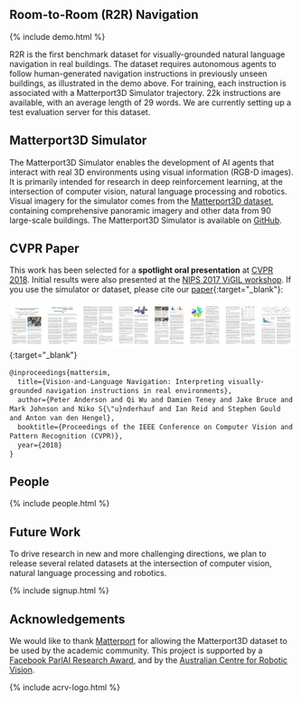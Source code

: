 
## Room-to-Room (R2R) Navigation

{% include demo.html %}

R2R is the first benchmark dataset for visually-grounded natural language navigation in real buildings. The dataset requires autonomous agents to follow human-generated navigation instructions in previously unseen buildings, as illustrated in the demo above. For training, each instruction is associated with a Matterport3D Simulator trajectory. 22k instructions are available, with an average length of 29 words. We are currently setting up a test evaluation server for this dataset.

## Matterport3D Simulator

The Matterport3D Simulator enables the development of AI agents that interact with real 3D environments using visual information (RGB-D images). It is primarily intended for research in deep reinforcement learning, at the intersection of computer vision, natural language processing and robotics. Visual imagery for the simulator comes from the [Matterport3D dataset](https://niessner.github.io/Matterport/), containing comprehensive panoramic imagery and other data from 90 large-scale buildings. The Matterport3D Simulator is available on [GitHub](https://github.com/peteanderson80/Matterport3DSimulator).

## CVPR Paper

This work has been selected for a **spotlight oral presentation** at [CVPR 2018](http://cvpr2018.thecvf.com/). Initial results were also presented at the [NIPS 2017 ViGIL workshop](https://nips2017vigil.github.io/). If you use the simulator or dataset, please cite our [paper](https://arxiv.org/pdf/1711.07280){:target="_blank"}:

[![Paper](assets/1711.07280v2.jpg)](https://arxiv.org/pdf/1711.07280){:target="_blank"}

```
@inproceedings{mattersim,
  title={Vision-and-Language Navigation: Interpreting visually-grounded navigation instructions in real environments},
  author={Peter Anderson and Qi Wu and Damien Teney and Jake Bruce and Mark Johnson and Niko S{\"u}nderhauf and Ian Reid and Stephen Gould and Anton van den Hengel},
  booktitle={Proceedings of the IEEE Conference on Computer Vision and Pattern Recognition (CVPR)},
  year={2018}
}
``` 

## People

{% include people.html %}

## Future Work

To drive research in new and more challenging directions, we plan to release several related datasets at the intersection of computer vision, natural language processing and robotics.

{% include signup.html %}

## Acknowledgements

We would like to thank [Matterport](https://matterport.com/) for allowing the Matterport3D dataset to be used by the academic community. This project is supported by a [Facebook ParlAI Research Award](https://research.fb.com/announcing-the-winners-of-the-facebook-parlai-research-awards/), and by the [Australian Centre for Robotic Vision](https://www.roboticvision.org/).

{% include acrv-logo.html %}

